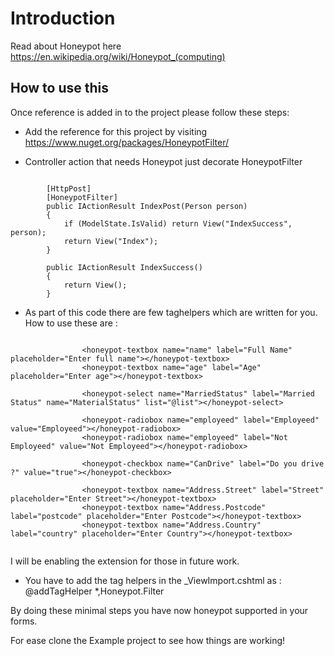# Introduction

Read about Honeypot here https://en.wikipedia.org/wiki/Honeypot_(computing)

## How to use this



Once reference is added in to the project please follow these steps:

- Add the reference for this project by visiting https://www.nuget.org/packages/HoneypotFilter/

- Controller action that needs Honeypot just decorate HoneypotFilter 

```

        [HttpPost]
        [HoneypotFilter]
        public IActionResult IndexPost(Person person)
        {
            if (ModelState.IsValid) return View("IndexSuccess", person);
            return View("Index");
        }

        public IActionResult IndexSuccess()
        {
            return View();
        }

```

- As part of this code there are few taghelpers which are written for you. How to use these are :

```

                <honeypot-textbox name="name" label="Full Name" placeholder="Enter full name"></honeypot-textbox>
                <honeypot-textbox name="age" label="Age" placeholder="Enter age"></honeypot-textbox>

                <honeypot-select name="MarriedStatus" label="Married Status" name="MaterialStatus" list="@list"></honeypot-select>

                <honeypot-radiobox name="employeed" label="Employeed" value="Employeed"></honeypot-radiobox>
                <honeypot-radiobox name="employeed" label="Not Employeed" value="Not Employeed"></honeypot-radiobox>

                <honeypot-checkbox name="CanDrive" label="Do you drive ?" value="true"></honeypot-checkbox>

                <honeypot-textbox name="Address.Street" label="Street" placeholder="Enter Street"></honeypot-textbox>
                <honeypot-textbox name="Address.Postcode" label="postcode" placeholder="Enter Postcode"></honeypot-textbox>
                <honeypot-textbox name="Address.Country" label="country" placeholder="Enter Country"></honeypot-textbox>


```

I will be enabling the extension for those in future work.

- You have to add the tag helpers in the _ViewImport.cshtml as : @addTagHelper *,Honeypot.Filter

By doing these minimal steps you have now honeypot supported in your forms.

For ease clone the Example project to see how things are working!
